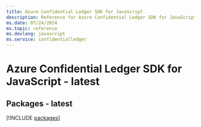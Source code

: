 ```yaml
---
title: Azure Confidential Ledger SDK for JavaScript
description: Reference for Azure Confidential Ledger SDK for JavaScript
ms.date: 07/24/2024
ms.topic: reference
ms.devlang: javascript
ms.service: confidentialledger
---
```

# Azure Confidential Ledger SDK for JavaScript - latest
## Packages - latest
[!INCLUDE [packages](confidential-ledger-index.md)]